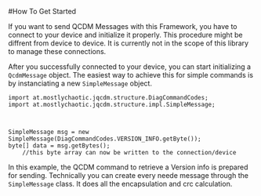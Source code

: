 #How To Get Started

If you want to send QCDM Messages with this Framework, you have
to connect to your device and initialize it properly. This procedure might be
diffrent from device to device. It is currently not in the scope of this library
to manage these connections.


After you successfully connected to your device, you can start initializing a
`QcdmMessage` object. The easiest way to achieve this for simple commands
is by instanciating a new `SimpleMessage` object.

```
import at.mostlychaotic.jqcdm.structure.DiagCommandCodes;
import at.mostlychaotic.jqcdm.structure.impl.SimpleMessage;



SimpleMessage msg = new SimpleMessage(DiagCommandCodes.VERSION_INFO.getByte());
byte[] data = msg.getBytes();
    //this byte array can now be written to the connection/device
```

In this example, the QCDM command to retrieve a Version info is prepared for sending. Technically you can create
every neede message through the `SimpleMessage` class. It does all the encapsulation and crc calculation.